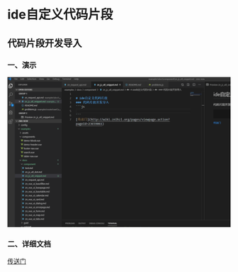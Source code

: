 
# ide自定义代码片段
## 代码片段开发导入
### 一、演示
![Image text](../../gif/zn-utl-snippet.gif)
### 二、详细文档
[传送门](http://wiki.znlhzl.org/pages/viewpage.action?pageId=23659061)